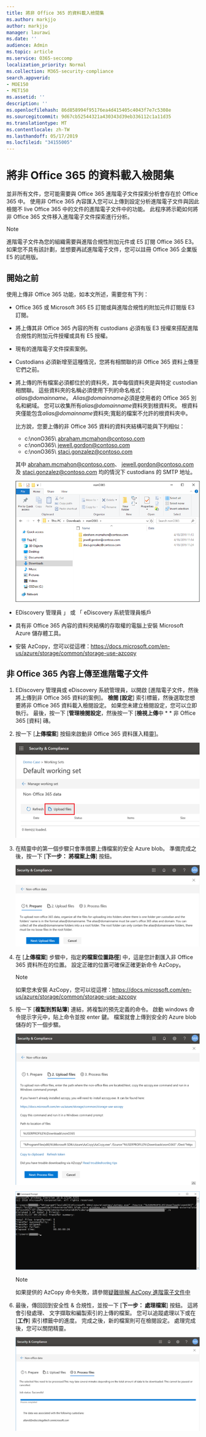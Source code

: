 ```yaml
---
title: 將非 Office 365 的資料載入檢閱集
ms.author: markjjo
author: markjjo
manager: laurawi
ms.date: ''
audience: Admin
ms.topic: article
ms.service: O365-seccomp
localization_priority: Normal
ms.collection: M365-security-compliance
search.appverid:
- MOE150
- MET150
ms.assetid: ''
description: ''
ms.openlocfilehash: 86d858994f95176ea4d415405c4043f7e7c5308e
ms.sourcegitcommit: 9d67cb52544321a430343d39eb336112c1a11d35
ms.translationtype: MT
ms.contentlocale: zh-TW
ms.lasthandoff: 05/17/2019
ms.locfileid: "34155005"
---
```

# <a name="load-non-office-365-data-into-a-review-set"></a>將非 Office 365 的資料載入檢閱集

並非所有文件，您可能需要與 Office 365 進階電子文件探索分析會存在於 Office 365 中。 使用非 Office 365 內容匯入您可以上傳到設定分析進階電子文件與因此檢閱不 live Office 365 中的文件的進階電子文件中的功能。 此程序將示範如何將非 Office 365 文件移入進階電子文件探索進行分析。

>[!Note]
>進階電子文件為您的組織需要與進階合規性附加元件或 E5 訂閱 Office 365 E3。 如果您不具有該計劃，並想要再試進階電子文件，您可以註冊 Office 365 企業版 E5 的試用版。

## <a name="before-you-begin"></a>開始之前

使用上傳非 Office 365 功能，如本文所述，需要您有下列：

- Office 365 或 Microsoft 365 E5 訂閱或與進階合規性的附加元件訂閱版 E3 訂閱。

- 將上傳其非 Office 365 內容的所有 custodians 必須有版 E3 授權來搭配進階合規性的附加元件授權或具有 E5 授權。

- 現有的進階電子文件探索案例。

- Custodians 必須新增至這種情況，您將有相關聯的非 Office 365 資料上傳至它們之前。

- 將上傳的所有檔案必須都位於的資料夾，其中每個資料夾是與特定 custodian 相關聯。 這些資料夾的名稱必須使用下列的命名格式： *alias@domainname*。 *Alias@domainname*必須是使用者的 Office 365 別名和網域。 您可以收集所有*alias@domainname*資料夾到根資料夾。 根資料夾僅能包含*alias@domainname*資料夾;寬鬆的檔案不允許的根資料夾中。

   比方說，您要上傳的非 Office 365 資料的資料夾結構可能與下列相似：

   - c:\nonO365\ abraham.mcmahon@contoso.com
   - c:\nonO365\ jewell.gordon@contoso.com
   - c:\nonO365\ staci.gonzalez@contoso.com

   其中 abraham.mcmahon@contoso.com、 jewell.gordon@contoso.com 及 staci.gonzalez@contoso.com 均的情況下 custodians 的 SMTP 地址。

   ![非 Office 365 的資料上傳資料夾結構](../media/3f2dde84-294e-48ea-b44b-7437bd25284c.png)

- EDiscovery 管理員 」 或 「 eDiscovery 系統管理員帳戶

- 具有非 Office 365 內容的資料夾結構的存取權的電腦上安裝 Microsoft Azure 儲存體工具。

- 安裝 AzCopy，您可以從這裡：https://docs.microsoft.com/en-us/azure/storage/common/storage-use-azcopy

## <a name="upload-non-office-365-content-into-advanced-ediscovery"></a>非 Office 365 內容上傳至進階電子文件

1. EDiscovery 管理員或 eDiscovery 系統管理員，以開啟 [進階電子文件，然後將上傳到非 Office 365 資料的案例]。  **檢閱 [設定**] 索引標籤，然後選取您想要將非 Office 365 資料載入檢閱設定。  如果您未建立檢閱設定，您可以立即執行。  最後，按一下 [**管理檢閱設定**，然後按一下 [**檢視上傳**中 * * 非 Office 365 [資料] 磚。

2. 按一下 [**上傳檔案**] 按鈕來啟動非 Office 365 資料匯入精靈]。

   ![上傳檔案](../media/574f4059-4146-4058-9df3-ec97cf28d7c7.png)

3. 在精靈中的第一個步驟只會準備要上傳檔案的安全 Azure blob。  準備完成之後，按一下 [**下一步： 將檔案上傳**] 按鈕。

   ![非 Office 365 匯入-準備](../media/0670a347-a578-454a-9b3d-e70ef47aec57.png)
 
4. 在 [**上傳檔案**] 步驟中，指定**的檔案位置路徑**] 中，這是您計劃匯入非 Office 365 資料所在的位置。  設定正確的位置可確保正確更新命令 AzCopy。

   > [!NOTE]
   > 如果您未安裝 AzCopy，您可以從這裡：https://docs.microsoft.com/en-us/azure/storage/common/storage-use-azcopy

5. 按一下 [**複製到剪貼簿**] 連結，將複製的預先定義的命令。 啟動 windows 命令提示字元中，貼上命令並按 enter 鍵。  檔案就會上傳到安全的 Azure blob 儲存的下一個步驟。

   ![非-Office 365 匯入-上傳檔案](../media/3ea53b5d-7f9b-4dfc-ba63-90a38c14d41a.png)

   ![非 Office 365 匯入-AzCopy](../media/504e2dbe-f36f-4f36-9b08-04aea85d8250.png)

   > [!NOTE]
   > 如果提供的 AzCopy 命令失敗，請參閱[疑難排解 AzCopy 進階電子文件中](troubleshooting-azcopy.md)

6. 最後，傳回回到安全性 & 合規性，並按一下 [**下一步： 處理檔案**] 按鈕。  這將會引發處理、 文字擷取和編製索引的上傳的檔案。  您可以追蹤處理以下或在 [**工作**] 索引標籤中的進度。 完成之後，新的檔案則可在檢閱設定。  處理完成後，您可以關閉精靈。

   ![非-Office 365 匯入的程序檔案](../media/218b1545-416a-4a9f-9b25-3b70e8508f67.png)

